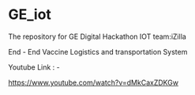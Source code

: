 # GE_iot
The repository for GE Digital Hackathon IOT team:iZilla 

End - End Vaccine Logistics and transportation System 

Youtube Link : -

https://www.youtube.com/watch?v=dMkCaxZDKGw